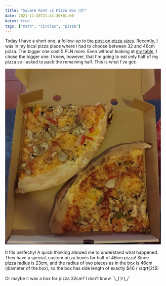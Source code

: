 ```yaml
---
title: "Square Root √2 Pizza Box 🍕📦"
date: 2021-11-26T21:34:30+01:00
katex: true
tags: ["math", "circles", "pizza"]
---
```


Today I have a short one, a follow-up to [the post on pizza sizes](/posts/pizza-twice-as-big.md).
Recently, I was in my local pizza place where I had to choose between 32 and 46cm pizza.
The bigger one cost 5 PLN more.
Even without looking at [my table](/posts/pizza-twice-as-big.md), I chose the bigger one.
I knew, however, that I'm going to eat only half of my pizza so I asked to pack the remaining half.
This is what I've got:

![Square root pizza box](/posts/square-root-pizza//square-root-pizza-box.jpg)

It fits perfectly!
A quick thinking allowed me to understand what happened.
They have a special, custom pizza boxes for half of 46cm pizza!
Since pizza radius is 23cm, and the radius of two pieces as in the box is 46cm (diameter of the box), so the box has side length of exactly $46 / \sqrt{2}$!

Or maybe it was a box for pizza 32cm?
I don't know ¯\\\_(ツ)_/¯

